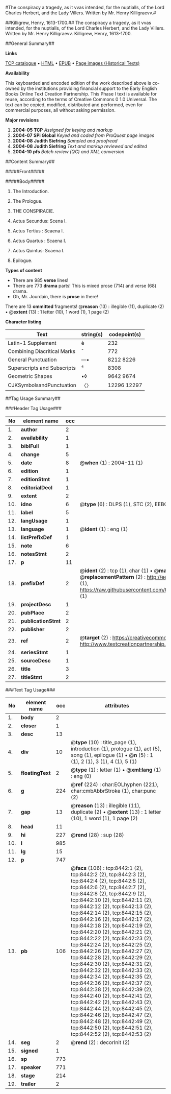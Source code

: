 #The conspiracy a tragedy, as it vvas intended, for the nuptialls, of the Lord Charles Herbert, and the Lady Villers. Written by Mr. Henry Killigraevv.#

##Killigrew, Henry, 1613-1700.##
The conspiracy a tragedy, as it vvas intended, for the nuptialls, of the Lord Charles Herbert, and the Lady Villers. Written by Mr. Henry Killigraevv.
Killigrew, Henry, 1613-1700.

##General Summary##

**Links**

[TCP catalogue](http://www.ota.ox.ac.uk/tcp/)  • 
[HTML](http://tei.it.ox.ac.uk/tcp/Texts-HTML/free/A04/A04824.html)  • 
[EPUB](http://tei.it.ox.ac.uk/tcp/Texts-EPUB/free/A04/A04824.epub) • 
[Page images (Historical Texts)](https://data.historicaltexts.jisc.ac.uk/view?pubId=eebo-99843692e&pageId=eebo-99843692e-8442-1)

**Availability**

This keyboarded and encoded edition of the
	       work described above is co-owned by the institutions
	       providing financial support to the Early English Books
	       Online Text Creation Partnership. This Phase I text is
	       available for reuse, according to the terms of Creative
	       Commons 0 1.0 Universal. The text can be copied,
	       modified, distributed and performed, even for
	       commercial purposes, all without asking permission.

**Major revisions**

1. __2004-05__ __TCP__ *Assigned for keying and markup*
1. __2004-07__ __SPi Global__ *Keyed and coded from ProQuest page images*
1. __2004-08__ __Judith Siefring__ *Sampled and proofread*
1. __2004-08__ __Judith Siefring__ *Text and markup reviewed and edited*
1. __2004-10__ __pfs__ *Batch review (QC) and XML conversion*

##Content Summary##

#####Front#####

#####Body#####

1. The Introduction.

1. The Prologue.

1. THE CONSPIRACIE.

1. Actus Secundus: Scena I.

1. Actus Tertius : Scaena I.

1. Actus Quartus : Scaena I.

1. Actus Quintus: Scaena I.

1. Epilogue.

**Types of content**

  * There are 985 **verse** lines!
  * There are 773 **drama** parts! This is mixed prose (714) and verse (68) drama.
  * Oh, Mr. Jourdain, there is **prose** in there!

There are 13 **ommitted** fragments! 
 @__reason__ (13) : illegible (11), duplicate (2)  •  @__extent__ (13) : 1 letter (10), 1 word (1), 1 page (2)

**Character listing**


|Text|string(s)|codepoint(s)|
|---|---|---|
|Latin-1 Supplement|è|232|
|Combining             Diacritical Marks|̄|772|
|General Punctuation|—•|8212 8226|
|Superscripts             and Subscripts|⁴|8308|
|Geometric Shapes|▪◊|9642 9674|
|CJKSymbolsandPunctuation|〈〉|12296 12297|

##Tag Usage Summary##

###Header Tag Usage###

|No|element name|occ|attributes|
|---|---|---|---|
|1.|__author__|2||
|2.|__availability__|1||
|3.|__biblFull__|1||
|4.|__change__|5||
|5.|__date__|8| @__when__ (1) : 2004-11 (1)|
|6.|__edition__|1||
|7.|__editionStmt__|1||
|8.|__editorialDecl__|1||
|9.|__extent__|2||
|10.|__idno__|6| @__type__ (6) : DLPS (1), STC (2), EEBO-CITATION (1), PROQUEST (1), VID (1)|
|11.|__label__|5||
|12.|__langUsage__|1||
|13.|__language__|1| @__ident__ (1) : eng (1)|
|14.|__listPrefixDef__|1||
|15.|__note__|6||
|16.|__notesStmt__|2||
|17.|__p__|11||
|18.|__prefixDef__|2| @__ident__ (2) : tcp (1), char (1)  •  @__matchPattern__ (2) : ([0-9\-]+):([0-9IVX]+) (1), (.+) (1)  •  @__replacementPattern__ (2) : http://eebo.chadwyck.com/downloadtiff?vid=$1&page=$2 (1), https://raw.githubusercontent.com/textcreationpartnership/Texts/master/tcpchars.xml#$1 (1)|
|19.|__projectDesc__|1||
|20.|__pubPlace__|2||
|21.|__publicationStmt__|2||
|22.|__publisher__|2||
|23.|__ref__|2| @__target__ (2) : https://creativecommons.org/publicdomain/zero/1.0/ (1), http://www.textcreationpartnership.org/docs/. (1)|
|24.|__seriesStmt__|1||
|25.|__sourceDesc__|1||
|26.|__title__|3||
|27.|__titleStmt__|2||


###Text Tag Usage###

|No|element name|occ|attributes|
|---|---|---|---|
|1.|__body__|2||
|2.|__closer__|1||
|3.|__desc__|13||
|4.|__div__|10| @__type__ (10) : title_page (1), introduction (1), prologue (1), act (5), song (1), epilogue (1)  •  @__n__ (5) : 1 (1), 2 (1), 3 (1), 4 (1), 5 (1)|
|5.|__floatingText__|2| @__type__ (1) : letter (1)  •  @__xml:lang__ (1) : eng (0)|
|6.|__g__|224| @__ref__ (224) : char:EOLhyphen (221), char:cmbAbbrStroke (1), char:punc (2)|
|7.|__gap__|13| @__reason__ (13) : illegible (11), duplicate (2)  •  @__extent__ (13) : 1 letter (10), 1 word (1), 1 page (2)|
|8.|__head__|11||
|9.|__hi__|227| @__rend__ (28) : sup (28)|
|10.|__l__|985||
|11.|__lg__|15||
|12.|__p__|747||
|13.|__pb__|106| @__facs__ (106) : tcp:8442:1 (2), tcp:8442:2 (2), tcp:8442:3 (2), tcp:8442:4 (2), tcp:8442:5 (2), tcp:8442:6 (2), tcp:8442:7 (2), tcp:8442:8 (2), tcp:8442:9 (2), tcp:8442:10 (2), tcp:8442:11 (2), tcp:8442:12 (2), tcp:8442:13 (2), tcp:8442:14 (2), tcp:8442:15 (2), tcp:8442:16 (2), tcp:8442:17 (2), tcp:8442:18 (2), tcp:8442:19 (2), tcp:8442:20 (2), tcp:8442:21 (2), tcp:8442:22 (2), tcp:8442:23 (2), tcp:8442:24 (2), tcp:8442:25 (2), tcp:8442:26 (2), tcp:8442:27 (2), tcp:8442:28 (2), tcp:8442:29 (2), tcp:8442:30 (2), tcp:8442:31 (2), tcp:8442:32 (2), tcp:8442:33 (2), tcp:8442:34 (2), tcp:8442:35 (2), tcp:8442:36 (2), tcp:8442:37 (2), tcp:8442:38 (2), tcp:8442:39 (2), tcp:8442:40 (2), tcp:8442:41 (2), tcp:8442:42 (2), tcp:8442:43 (2), tcp:8442:44 (2), tcp:8442:45 (2), tcp:8442:46 (2), tcp:8442:47 (2), tcp:8442:48 (2), tcp:8442:49 (2), tcp:8442:50 (2), tcp:8442:51 (2), tcp:8442:52 (2), tcp:8442:53 (2)|
|14.|__seg__|2| @__rend__ (2) : decorInit (2)|
|15.|__signed__|1||
|16.|__sp__|773||
|17.|__speaker__|771||
|18.|__stage__|214||
|19.|__trailer__|2||
